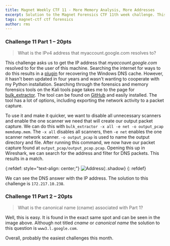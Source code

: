 ```yaml
---
title: Magnet Weekly CTF 11 - More Memory Analysis, More Addresses
excerpt: Solution to the Magnet Forensics CTF 11th week challenge. This week's shorter challenges ask about hosts and addresses.
tags: magnet-ctf ctf forensics
author: rms
---
```


### Challenge 11 Part 1 – 20pts

> What is the IPv4 address that myaccount.google.com resolves to?

This challenge asks us to get the IP address that *myaccount.google.com* resolved to for the user of this machine. Searching the internet for ways to do this results in a [plugin](https://github.com/mnemonic-no/dnscache) for recovering the Windows DNS cache. However, it hasn't been updated in four years and wasn't wanting to cooperate with my Python installation. Searching through the forensics and memory forensics tools on the Kali tools page takes me to the page for [bulk_extractor](https://tools.kali.org/forensics/bulk-extractor). The tool can be found on [GitHub](https://github.com/simsong/bulk_extractor/) and easily installed. The tool has a lot of options, including exporting the network activity to a packet capture.

To use it and make it quicker, we want to disable all unnecessary scanners and enable the one scanner we need that will create our output packet capture. We can do this with `bulk_extractor -x all -e net -o output_pcap memdump.mem`. The `-x all` disables all scanners, then `-e net` enables the one scanner network scanner. `-o output_pcap` is used to name the output directory and file. After running this command, we now have our packet capture found at `output_pcap/output_pcap.pcap`. Opening this up in Wireshark, we can search for the address and filter for DNS packets. This results in a match.

{:refdef: style="text-align: center;"}
![Address](https://starwarsfan2099.github.io/public/2020-12-22/adress.JPG){:.shadow}
{: refdef}

We can see the DNS answer with the IP address. The solution to this challenge is `172.217.10.238`. 

### Challenge 11 Part 2 – 20pts

> What is the canonical name (cname) associated with Part 1?

Well, this is easy. It is found in the exact same spot and can be seen in the image above. Although not titled *cname* or *canonical name* the solution to this question is `www3.l.google.com`. 

Overall, probably the easiest challenges this month. 